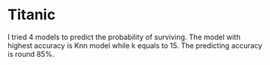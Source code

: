 # Titanic
I tried 4 models to predict the probability of surviving. The model with highest accuracy is Knn model while k equals to 15. The predicting accuracy is round 85%.
